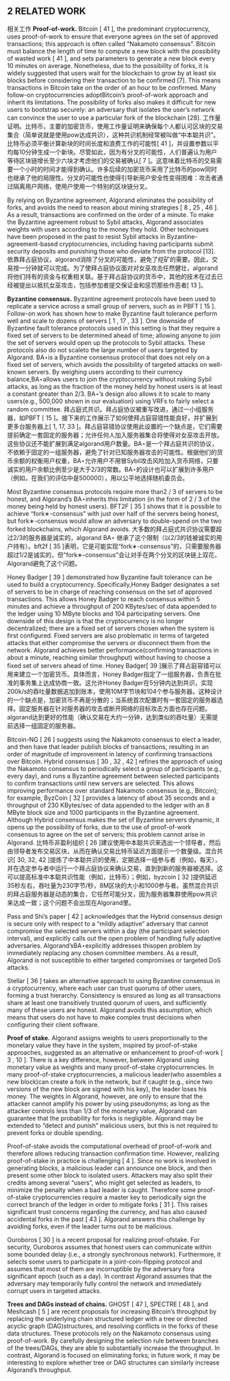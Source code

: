 ## 2 RELATED WORK
相关工作
**Proof-of-work.** Bitcoin [ 41 ], the predominant cryptocurrency, uses proof-of-work to ensure that everyone agrees on the set of approved transactions; this approach is often called “Nakamoto consensus”. 
Bitcoin must balance the length of time to compute a new block with the possibility of wasted work [ 41 ], and sets parameters to generate a new block every 10 minutes on average.
 Nonetheless, due to the possibility of forks, it is widely suggested that users wait for the blockchain to grow by at least six blocks before considering their transaction to be confirmed [7].
 This means transactions in Bitcoin take on the order of an hour to be confirmed.
 Many follow-on cryptocurrencies adoptBitcoin’s proof-of-work approach and inherit its limitations.
The possibility of forks also makes it difficult for new users to bootstrap securely: an adversary that isolates the user’s network can convince the user to use a particular fork of the blockchain [28].
工作量证明。比特币，主要的加密货币，使用工作量证明来确保每个人都认可区块的交易集合（简单说就是使用pow达成共识），这种共识机制经常被叫做“中本聪共识”。
比特币必须平衡计算新块的时间长度和浪费工作的可能性[ 41 ]，并设置参数以平均每10分钟生成一个新块。尽管如此，因为有分叉的可能性，人们普遍认为用户等待区块链增长至少六块才考虑他们的交易被确认[ 7 ]。这意味着比特币的交易需要一个小时的时间才能得到确认。许多后续的加密货币采用了比特币的pow同时也继承了他的局限性。分叉的可能性也使得引导新用户安全性变得困难：攻击者通过隔离用户网络，使用户使用一个特别的区块链分叉。


By relying on Byzantine agreement, Algorand eliminates the possibility of forks, and avoids the need to reason about mining strategies [ 8 , 25 , 46 ].
 As a result, transactions are confirmed on the order of a minute.
 To make the Byzantine agreement robust to Sybil attacks, Algorand associates weights with users according to the money they hold.
 Other techniques have been proposed in the past to resist Sybil attacks in Byzantine-agreement-based cryptocurrencies, including having participants submit security deposits and punishing those who deviate from the protocol [13].
依靠拜占庭协议，algorand消除了分叉的可能性，避免了挖矿的需要。因此，交易按一分钟就可以完成。为了使拜占庭协议面对对女巫攻击任然健壮，algorand将他们持有的资金与权重相关联。基于拜占庭协议的货币中，其他的技术在过去已经被提出以抵抗女巫攻击，包括参加者提交保证金和惩罚那些作恶者[ 13 ]。

**Byzantine consensus.** Byzantine agreement protocols have been used to replicate a service across a small group of servers, such as in PBFT [ 15 ].
 Follow-on work has shown how to make Byzantine fault tolerance perform well and scale to dozens of servers [ 1 , 17 , 33 ].
 One downside of Byzantine fault tolerance protocols used in this setting is that they require a fixed set of servers to be determined ahead of time;
 allowing anyone to join the set of servers would open up the protocols to Sybil attacks.
 These protocols also do not scaleto the large number of users targeted by Algorand.
BA⋆is a Byzantine consensus protocol that does not rely on a fixed set of servers, which avoids the possibility of targeted attacks on well-known servers.
 By weighing users according to their currency balance,BA⋆allows users to join the cryptocurrency without risking Sybil attacks, as long as the fraction of the money held by honest users is at least a constant greater than 2/3.
BA⋆’s design also allows it to scale to many users(e.g., 500,000 shown in our evaluation) using VRFs to fairly select a random committee.
拜占庭式共识。拜占庭协议被重写改进，通过一小组服务器，如PBFT [ 15 ]。接下来的工作展示了如何使拜占庭容错性能良好，并扩展到更多台服务器上[ 1, 17, 33 ]。拜占庭容错协议使用此设置的一个缺点是，它们需要提前确定一套固定的服务器；允许任何人加入服务器集合将使得对女巫攻击开放。这些协议还不能扩展到满足algorand用户数量。BA⋆是一个拜占庭共识的协议，不依赖于固定的一组服务器，避免了针对已知服务器攻击的可能性。根据他们的货币余额的权衡用户权重，BA⋆允许用户不用冒Sybil攻击风险加入货币网络，只要诚实的用户余额比例至少是大于2/3的常数。BA⋆的设计也可以扩展到许多用户（例如，在我们的评估中是500000），用以公平地选择随机委员会。



Most Byzantine consensus protocols require more than2 / 3 of servers to be honest, and Algorand’s BA⋆inherits this limitation (in the form of 2 / 3 of the money being held by honest users).
 BFT2F [ 35 ] shows that it is possible to achieve “fork∗-consensus” with just over half of the servers being honest, but fork∗-consensus would allow an adversary to double-spend on the two forked blockchains, which Algorand avoids.
 大多数的拜占庭式共识协议需要超过2/3的服务器是诚实的，algorand BA⋆ 继承了这个限制（以2/3的钱被诚实的用户持有）。bft2f [ 35 ]表明，它是可能实现“fork∗-consensus”的，只需要服务器超过1/2是诚实的，但"fork∗-consensus"会让对手在两个分叉的区块链上双花，Algorand避免了这个问题。
 
Honey Badger [ 39 ] demonstrated how Byzantine fault tolerance can be used to build a cryptocurrency.
 Specifically,Honey Badger designates a set of servers to be in charge of reaching consensus on the set of approved transactions.
This allows Honey Badger to reach consensus within 5 minutes and achieve a throughput of 200 KBytes/sec of data appended to the ledger using 10 MByte blocks and 104 participating servers.
 One downside of this design is that the cryptocurrency is no longer decentralized; there are a fixed set of servers chosen when the system is first configured.
Fixed servers are also problematic in terms of targeted attacks that either compromise the servers or disconnect them from the network.
 Algorand achieves better performance(confirming transactions in about a minute, reaching similar throughput) without having to choose a fixed set of servers ahead of time.
Honey Badger[ 39 ]展示了拜占庭容错可以用来建立一个加密货币。具体而言，Honey Badger指定了一组服务器，负责在批准的事务集上达成协商一致。这允许Honey Badger在5分钟内达到共识，实现200k/s的吞吐量数据追加到账本，使用10M字节块和104个参与服务器。这种设计的一个缺点是，加密货币不再是分散的；当系统首次配置时有一套固定的服务器选择。固定服务器在针对服务器的攻击或断开网络的目标攻击方面也存在问题。algorand达到更好的性能（确认交易在大约一分钟，达到类似的吞吐量）无需提前选择一组固定的服务器。
 
Bitcoin-NG [ 26 ] suggests using the Nakamoto consensus to elect a leader, and then have that leader publish blocks of transactions, resulting in an order of magnitude of improvement in latency of confirming transactions over Bitcoin.
Hybrid consensus [ 30 , 32 , 42 ] refines the approach of using the Nakamoto consensus to periodically select a group of participants (e.g., every day), and runs a Byzantine agreement between selected participants to confirm transactions until new servers are selected.
 This allows improving performance over standard Nakamoto consensus (e.g., Bitcoin); for example, ByzCoin [ 32 ] provides a latency of about 35 seconds and a throughput of 230 KBytes/sec of data appended to the ledger with an 8 MByte block size and 1000 participants in the Byzantine agreement.
 Although Hybrid consensus makes the set of Byzantine servers dynamic, it opens up the possibility of forks, due to the use of proof-of-work consensus to agree on the set of servers; this problem cannot arise in Algorand.
 比特币非盈利组织 [ 26 ]建议使用中本聪共识来选出一个领导者，然后由领导者发布交易区块，从而在确认交易比特币延迟方面提示一个数量级。混合共识[ 30, 32, 42 ]提炼了中本聪共识的使用，定期选择一组参与者（例如，每天），并在选定参与者中运行一个拜占庭协议来确认交易，直到到新的服务器被选择。这可以提高标准中本聪共识性能（例如，比特币）；例如，byzcoin [ 32 ]提供延迟35秒左右，吞吐量为230字节/秒，8M区块的大小和1000参与者。虽然混合共识的拜占庭服务器是动态的集合，它任然可能分叉，因为服务器集群使用pow共识来达成一致；这个问题不会出现在Algorand里。
 
 
Pass and Shi’s paper [ 42 ] acknowledges that the Hybrid consensus design is secure only with respect to a “mildly adaptive” adversary that cannot compromise the selected servers within a day (the participant selection interval), and explicitly calls out the open problem of handling fully adaptive adversaries.
 Algorand’sBA⋆explicitly addresses thisopen problem by immediately replacing any chosen committee members.
 As a result, Algorand is not susceptible to either targeted compromises or targeted DoS attacks.
 
Stellar [ 36 ] takes an alternative approach to using Byzantine consensus in a cryptocurrency, where each user can trust quorums of other users, forming a trust hierarchy.
 Consistency is ensured as long as all transactions share at least one transitively trusted quorum of users, and sufficiently many of these users are honest.
 Algorand avoids this assumption, which means that users do not have to make complex trust decisions when configuring their client software.
 
**Proof of stake.** Algorand assigns weights to users proportionally to the monetary value they have in the system, inspired by proof-of-stake approaches, suggested as an alternative or enhancement to proof-of-work [ 3 , 10 ].
 There is a key difference, however, between Algorand using monetary value as weights and many proof-of-stake cryptocurrencies.
In many proof-of-stake cryptocurrencies, a malicious leader(who assembles a new block)can create a fork in the network, but if caught (e.g., since two versions of the new block are signed with his key), the leader loses his money.
 The weights in Algorand, however, are only to ensure that the attacker cannot amplify his power by using pseudonyms; as long as the attacker controls less than 1/3 of the monetary value, Algorand can guarantee that the probability for forks is negligible.
 Algorand may be extended to “detect and punish” malicious users, but this is not required to prevent forks or double spending.
 
Proof-of-stake avoids the computational overhead of proof-of-work and therefore allows reducing transaction confirmation time.
 However, realizing proof-of-stake in practice is challenging [ 4 ].
 Since no work is involved in generating blocks, a malicious leader can announce one block, and then present some other block to isolated users.
 Attackers may also split their credits among several “users”, who might get selected as leaders, to minimize the penalty when a bad leader is caught.
 Therefore some proof-of-stake cryptocurrencies require a master key to periodically sign the correct branch of the ledger in order to mitigate forks [ 31 ].
 This raises significant trust concerns regarding the currency, and has also caused accidental forks in the past [ 43 ].
 Algorand answers this challenge by avoiding forks, even if the leader turns out to be malicious.
 
Ouroboros [ 30 ] is a recent proposal for realizing proof-ofstake.
 For security, Ouroboros assumes that honest users can communicate within some bounded delay (i.e., a strongly synchronous network).
 Furthermore, it selects some users to participate in a joint-coin-flipping protocol and assumes that most of them are incorruptible by the adversary fora significant epoch (such as a day).
 In contrast Algorand assumes that the adversary may temporarily fully control the network and immediately corrupt users in targeted attacks.
 
**Trees and DAGs instead of chains.** GHOST [ 47 ], SPECTRE [ 48 ], and Meshcash [ 5 ] are recent proposals for increasing Bitcoin’s throughput by replacing the underlying chain structured ledger with a tree or directed acyclic graph (DAG)structures, and resolving conflicts in the forks of these data structures.
 These protocols rely on the Nakamoto consensus using proof-of-work.
 By carefully designing the selection rule between branches of the trees/DAGs, they are able to substantially increase the throughput.
 In contrast, Algorand is focused on eliminating forks; in future work, it may be interesting to explore whether tree or DAG structures can similarly increase Algorand’s throughput.
